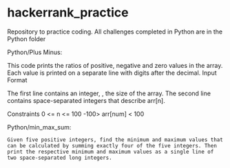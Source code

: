 # hackerrank_practice
Repository to practice coding. All challenges completed in Python are in the Python folder

Python/Plus Minus: 

  This code prints the ratios of positive, negative and zero values in the array. Each value is printed on a separate line with     digits after the decimal. 
  Input Format

  The first line contains an integer, , the size of the array.
  The second line contains  space-separated integers that describe arr[n].

  Constraints
  0 <= n <= 100
  -100> arr[num] < 100 

  Python/min_max_sum:
  
    Given five positive integers, find the minimum and maximum values that can be calculated by summing exactly four of the five integers. Then print the respective minimum and maximum values as a single line of two space-separated long integers.
